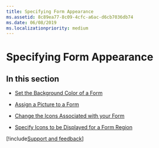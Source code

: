 ```yaml
---
title: Specifying Form Appearance
ms.assetid: 8c89ea77-8c09-4cfc-a6ac-d6cb7036db74
ms.date: 06/08/2019
ms.localizationpriority: medium
---
```



# Specifying Form Appearance

## In this section


- [Set the Background Color of a Form](../Configuring-Forms/set-the-background-color-of-a-form.md)
    
- [Assign a Picture to a Form](../Configuring-Forms/assign-a-picture-to-a-form.md)
    
- [Change the Icons Associated with your Form](../Configuring-Forms/change-the-icons-associated-with-your-form.md)
    
- [Specify Icons to be Displayed for a Form Region](../Configuring-Forms/specify-icons-to-be-displayed-for-a-form-region.md)

[!include[Support and feedback](~/includes/feedback-boilerplate.md)]